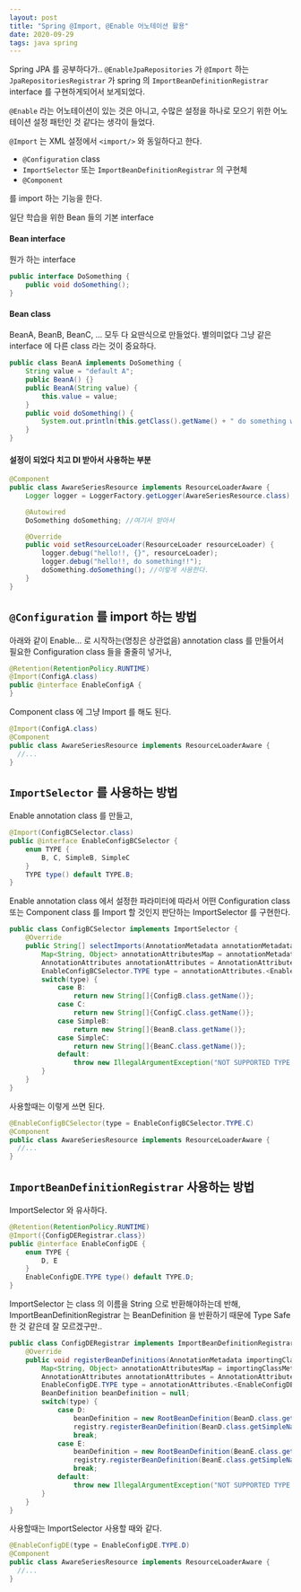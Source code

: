 ```yaml
---
layout: post
title: "Spring @Import, @Enable 어노테이션 활용"
date: 2020-09-29
tags: java spring
---
```


Spring JPA 를 공부하다가.. `@EnableJpaRepositories` 가 `@Import` 하는 `JpaRepositoriesRegistrar` 가 spring 의 `ImportBeanDefinitionRegistrar` interface 를 구현하게되어서 보게되었다.

`@Enable` 라는 어노테이션이 있는 것은 아니고, 수많은 설정을 하나로 모으기 위한 어노테이션 설정 패턴인 것 같다는 생각이 들었다.

`@Import` 는 XML 설정에서 `<import/>` 와 동일하다고 한다.
- `@Configuration` class
- `ImportSelector` 또는 `ImportBeanDefinitionRegistrar` 의 구현체
- `@Component`

를 import 하는 기능을 한다.


일단 학습을 위한 Bean 들의 기본 interface

#### Bean interface

뭔가 하는 interface
``` java
public interface DoSomething {
    public void doSomething();
}
```

#### Bean class

BeanA, BeanB, BeanC, ... 모두 다 요딴식으로 만들었다. 별의미없다 그냥 같은 interface 에 다른 class 라는 것이 중요하다.

``` java
public class BeanA implements DoSomething {
    String value = "default A";
    public BeanA() {}
    public BeanA(String value) {
        this.value = value;
    }
    public void doSomething() {
        System.out.println(this.getClass().getName() + " do something with " + value);
    }
}
```

#### 설정이 되었다 치고 DI 받아서 사용하는 부분

``` java
@Component
public class AwareSeriesResource implements ResourceLoaderAware {
    Logger logger = LoggerFactory.getLogger(AwareSeriesResource.class);

    @Autowired
    DoSomething doSomething; //여기서 받아서

    @Override
    public void setResourceLoader(ResourceLoader resourceLoader) {
        logger.debug("hello!!, {}", resourceLoader);
        logger.debug("hello!!, do something!!");
        doSomething.doSomething(); //이렇게 사용한다.
    }
}
```

## `@Configuration` 를 import 하는 방법

아래와 같이 Enable... 로 시작하는(명칭은 상관없음) annotation class 를 만들어서 필요한 Configuration class 들을 줄줄히 넣거나,

``` java
@Retention(RetentionPolicy.RUNTIME)
@Import(ConfigA.class)
public @interface EnableConfigA {
}
```

Component class 에 그냥 Import 를 해도 된다.

``` java
@Import(ConfigA.class)
@Component
public class AwareSeriesResource implements ResourceLoaderAware {
  //...
}
```

## `ImportSelector` 를 사용하는 방법

Enable annotation class 를 만들고,

``` java
@Import(ConfigBCSelector.class)
public @interface EnableConfigBCSelector {
    enum TYPE {
        B, C, SimpleB, SimpleC
    }
    TYPE type() default TYPE.B;
}
```

Enable annotation class 에서 설정한 파라미터에 따라서 어떤 Configuration class 또는 Component class 를 Import 할 것인지 판단하는 ImportSelector 를 구현한다.

``` java
public class ConfigBCSelector implements ImportSelector {
    @Override
    public String[] selectImports(AnnotationMetadata annotationMetadata) {
        Map<String, Object> annotationAttributesMap = annotationMetadata.getAnnotationAttributes(EnableConfigBCSelector.class.getName(), false);
        AnnotationAttributes annotationAttributes = AnnotationAttributes.fromMap(annotationAttributesMap);
        EnableConfigBCSelector.TYPE type = annotationAttributes.<EnableConfigBCSelector.TYPE>getEnum("type");
        switch(type) {
            case B:
                return new String[]{ConfigB.class.getName()};
            case C:
                return new String[]{ConfigC.class.getName()};
            case SimpleB:
                return new String[]{BeanB.class.getName()};
            case SimpleC:
                return new String[]{BeanC.class.getName()};
            default:
                throw new IllegalArgumentException("NOT SUPPORTED TYPE ->" + type.toString());
        }
    }
}
```

사용할때는 이렇게 쓰면 된다.

``` java
@EnableConfigBCSelector(type = EnableConfigBCSelector.TYPE.C)
@Component
public class AwareSeriesResource implements ResourceLoaderAware {
  //...
}
```

## `ImportBeanDefinitionRegistrar` 사용하는 방법

ImportSelector 와 유사하다.

``` java
@Retention(RetentionPolicy.RUNTIME)
@Import({ConfigDERegistrar.class})
public @interface EnableConfigDE {
    enum TYPE {
        D, E
    }
    EnableConfigDE.TYPE type() default TYPE.D;
}
```

ImportSelector 는 class 의 이름을 String 으로 반환해야하는데 반해, ImportBeanDefinitionRegistrar 는 BeanDefinition 을 반환하기 때문에 Type Safe 한 것 같은데 잘 모르겠구만..

``` java
public class ConfigDERegistrar implements ImportBeanDefinitionRegistrar {
    @Override
    public void registerBeanDefinitions(AnnotationMetadata importingClassMetadata, BeanDefinitionRegistry registry) {
        Map<String, Object> annotationAttributesMap = importingClassMetadata.getAnnotationAttributes(EnableConfigDE.class.getName(), false);
        AnnotationAttributes annotationAttributes = AnnotationAttributes.fromMap(annotationAttributesMap);
        EnableConfigDE.TYPE type = annotationAttributes.<EnableConfigDE.TYPE>getEnum("type");
        BeanDefinition beanDefinition = null;
        switch(type) {
            case D:
                beanDefinition = new RootBeanDefinition(BeanD.class.getName());
                registry.registerBeanDefinition(BeanD.class.getSimpleName(), beanDefinition);
                break;
            case E:
                beanDefinition = new RootBeanDefinition(BeanE.class.getName());
                registry.registerBeanDefinition(BeanE.class.getSimpleName(), beanDefinition);
                break;
            default:
                throw new IllegalArgumentException("NOT SUPPORTED TYPE ->" + type.toString());
        }
    }
}
```

사용할때는 ImportSelector 사용할 때와 같다.
``` java
@EnableConfigDE(type = EnableConfigDE.TYPE.D)
@Component
public class AwareSeriesResource implements ResourceLoaderAware {
  //...
}
```
